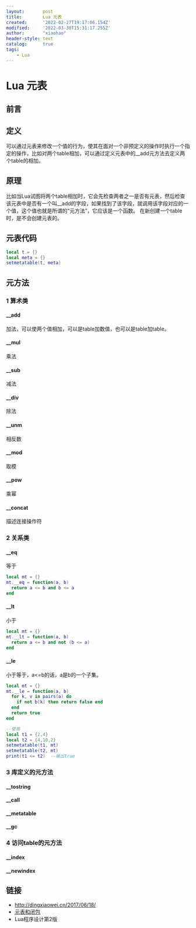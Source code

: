 ```yaml
---
layout:       post
title:        Lua 元表
created:      '2022-02-27T19:17:06.154Z'
modified:     '2022-03-30T15:31:17.255Z'
author:       "xiaohao"
header-style: text
catalog:      true
tags:
    - Lua
---
```


# Lua 元表

## 前言

## 定义
可以通过元表来修改一个值的行为，使其在面对一个非预定义的操作时执行一个指定的操作，比如对两个table相加，可以通过定义元表中的__add元方法去定义两个table的相加。

## 原理
比如当Lua试图将两个table相加时，它会先检查两者之一是否有元表，然后检查该元表中是否有一个叫__add的字段，如果找到了该字段，就调用该字段对应的一个值，这个值也就是所谓的“元方法”，它应该是一个函数。
在新创建一个table时，是不会创建元表的。

## 元表代码
~~~ lua
local t = {}
local meta = {}
setmetatable(t, meta)
~~~

## 元方法
### 1 算术类
#### __add
加法，可以使两个值相加，可以是table加数值，也可以是table加table。

#### __mul
乘法

#### __sub
减法

#### __div
除法

#### __unm
相反数

#### __mod
取模

#### __pow
乘幂

#### __concat
描述连接操作符

### 2 关系类
#### __eq
等于
~~~ lua
local mt = {}
mt.__eq = function(a, b)
  return a <= b and b <= a
end
~~~

#### __lt
小于
~~~ lua
local mt = {}
mt.__lt = function(a, b)
  return a <= b and not (b <= a)
end
~~~

#### __le
小于等于，a<=b的话，a是b的一个子集。
~~~ lua
local mt = {}
mt.__le = function(a, b)
  for k, v in pairs(a) do
    if not b[k] then return false end
  end
  return true
end

--使用
local t1 = {2,4}
local t2 = {4,10,2}
setmetatable(t1, mt)
setmetatable(t2, mt)
print(t1 <= t2)  --输出true
~~~

### 3 库定义的元方法
#### __tostring

#### __call

#### __metatable

#### __gc

### 4 访问table的元方法
#### __index

#### __newindex

## 链接
- http://dingxiaowei.cn/2017/06/18/
- [元表和闭包](http://dingxiaowei.cn/2018/10/10/)
- Lua程序设计第2版
